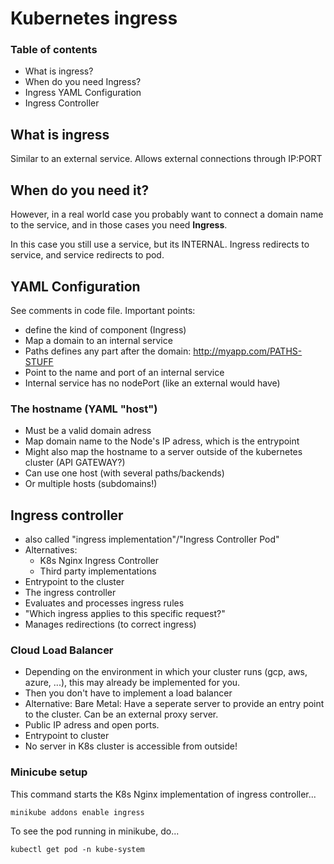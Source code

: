 # Kubernetes ingress

### Table of contents

- What is ingress?
- When do you need Ingress?
- Ingress YAML Configuration
- Ingress Controller 


## What is ingress

Similar to an external service. Allows external connections through IP:PORT

## When do you need it?
However, in a real world case you probably want to connect a domain name to the service, and in those cases you need <b>Ingress</b>.

In this case you still use a service, but its INTERNAL. Ingress redirects to service, and service redirects to pod.

## YAML Configuration
See comments in code file.
Important points:
- define the kind of component (Ingress)
- Map a domain to an internal service
- Paths defines any part after the domain:
http://myapp.com/PATHS-STUFF
- Point to the name and port of an internal service
- Internal service has no nodePort (like an external would have)

### The hostname (YAML "host")
- Must be a valid domain adress
- Map domain name to the Node's IP adress, which is the entrypoint
- Might also map the hostname to a server outside of the kubernetes cluster (API GATEWAY?)
- Can use one host (with several paths/backends)
- Or multiple hosts (subdomains!)

## Ingress controller
- also called "ingress implementation"/"Ingress Controller Pod"
- Alternatives: 
    - K8s Nginx Ingress Controller 
    - Third party implementations
- Entrypoint to the cluster
- The ingress controller
- Evaluates and processes ingress rules
- "Which ingress applies to this specific request?"
- Manages redirections (to correct ingress)

### Cloud Load Balancer
- Depending on the environment in which your cluster runs (gcp, aws, azure, ...), this may already be implemented for you.
- Then you don't have to implement a load balancer
- Alternative: Bare Metal: Have a seperate server to provide an entry point to the cluster. Can be an external proxy server. 
- Public IP adress and open ports.
- Entrypoint to cluster
- No server in K8s cluster is accessible from outside!


### Minicube setup
This command starts the K8s Nginx implementation of ingress controller...
```
minikube addons enable ingress
```


To see the pod running in minikube, do...
```
kubectl get pod -n kube-system
```

